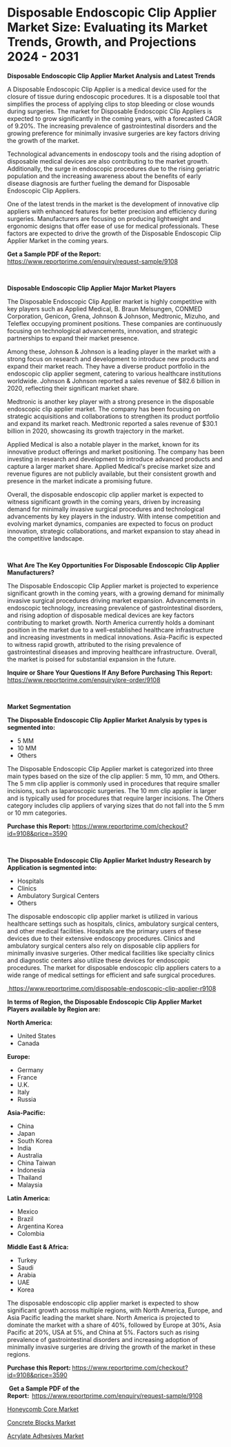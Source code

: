 <p><h1>Disposable Endoscopic Clip Applier Market Size: Evaluating its Market Trends, Growth, and Projections 2024 - 2031</h1></p><p><strong>Disposable Endoscopic Clip Applier Market Analysis and Latest Trends</strong></p>
<p><p>A Disposable Endoscopic Clip Applier is a medical device used for the closure of tissue during endoscopic procedures. It is a disposable tool that simplifies the process of applying clips to stop bleeding or close wounds during surgeries. The market for Disposable Endoscopic Clip Appliers is expected to grow significantly in the coming years, with a forecasted CAGR of 9.20%. The increasing prevalence of gastrointestinal disorders and the growing preference for minimally invasive surgeries are key factors driving the growth of the market.</p><p>Technological advancements in endoscopy tools and the rising adoption of disposable medical devices are also contributing to the market growth. Additionally, the surge in endoscopic procedures due to the rising geriatric population and the increasing awareness about the benefits of early disease diagnosis are further fueling the demand for Disposable Endoscopic Clip Appliers.</p><p>One of the latest trends in the market is the development of innovative clip appliers with enhanced features for better precision and efficiency during surgeries. Manufacturers are focusing on producing lightweight and ergonomic designs that offer ease of use for medical professionals. These factors are expected to drive the growth of the Disposable Endoscopic Clip Applier Market in the coming years.</p></p>
<p><strong>Get a Sample PDF of the Report:&nbsp;</strong> <a href="https://www.reportprime.com/enquiry/request-sample/9108">https://www.reportprime.com/enquiry/request-sample/9108</a></p>
<p>&nbsp;</p>
<p><strong>Disposable Endoscopic Clip Applier Major Market Players</strong></p>
<p><p>The Disposable Endoscopic Clip Applier market is highly competitive with key players such as Applied Medical, B. Braun Melsungen, CONMED Corporation, Genicon, Grena, Johnson & Johnson, Medtronic, Mizuho, and Teleflex occupying prominent positions. These companies are continuously focusing on technological advancements, innovation, and strategic partnerships to expand their market presence.</p><p>Among these, Johnson & Johnson is a leading player in the market with a strong focus on research and development to introduce new products and expand their market reach. They have a diverse product portfolio in the endoscopic clip applier segment, catering to various healthcare institutions worldwide. Johnson & Johnson reported a sales revenue of $82.6 billion in 2020, reflecting their significant market share.</p><p>Medtronic is another key player with a strong presence in the disposable endoscopic clip applier market. The company has been focusing on strategic acquisitions and collaborations to strengthen its product portfolio and expand its market reach. Medtronic reported a sales revenue of $30.1 billion in 2020, showcasing its growth trajectory in the market.</p><p>Applied Medical is also a notable player in the market, known for its innovative product offerings and market positioning. The company has been investing in research and development to introduce advanced products and capture a larger market share. Applied Medical's precise market size and revenue figures are not publicly available, but their consistent growth and presence in the market indicate a promising future.</p><p>Overall, the disposable endoscopic clip applier market is expected to witness significant growth in the coming years, driven by increasing demand for minimally invasive surgical procedures and technological advancements by key players in the industry. With intense competition and evolving market dynamics, companies are expected to focus on product innovation, strategic collaborations, and market expansion to stay ahead in the competitive landscape.</p></p>
<p>&nbsp;</p>
<p><strong>What Are The Key Opportunities For Disposable Endoscopic Clip Applier Manufacturers?</strong></p>
<p><p>The Disposable Endoscopic Clip Applier market is projected to experience significant growth in the coming years, with a growing demand for minimally invasive surgical procedures driving market expansion. Advancements in endoscopic technology, increasing prevalence of gastrointestinal disorders, and rising adoption of disposable medical devices are key factors contributing to market growth. North America currently holds a dominant position in the market due to a well-established healthcare infrastructure and increasing investments in medical innovations. Asia-Pacific is expected to witness rapid growth, attributed to the rising prevalence of gastrointestinal diseases and improving healthcare infrastructure. Overall, the market is poised for substantial expansion in the future.</p></p>
<p><strong>Inquire or Share Your Questions If Any Before Purchasing This Report:</strong> <a href="https://www.reportprime.com/enquiry/pre-order/9108">https://www.reportprime.com/enquiry/pre-order/9108</a></p>
<p>&nbsp;</p>
<p><strong>Market Segmentation</strong></p>
<p><strong>The Disposable Endoscopic Clip Applier Market Analysis by types is segmented into:</strong></p>
<p><ul><li>5 MM</li><li>10 MM</li><li>Others</li></ul></p>
<p><p>The Disposable Endoscopic Clip Applier market is categorized into three main types based on the size of the clip applier: 5 mm, 10 mm, and Others. The 5 mm clip applier is commonly used in procedures that require smaller incisions, such as laparoscopic surgeries. The 10 mm clip applier is larger and is typically used for procedures that require larger incisions. The Others category includes clip appliers of varying sizes that do not fall into the 5 mm or 10 mm categories.</p></p>
<p><strong>Purchase this Report:&nbsp;</strong><a href="https://www.reportprime.com/checkout?id=9108&price=3590">https://www.reportprime.com/checkout?id=9108&price=3590</a></p>
<p>&nbsp;</p>
<p><strong>The Disposable Endoscopic Clip Applier Market Industry Research by Application is segmented into:</strong></p>
<p><ul><li>Hospitals</li><li>Clinics</li><li>Ambulatory Surgical Centers</li><li>Others</li></ul></p>
<p><p>The disposable endoscopic clip applier market is utilized in various healthcare settings such as hospitals, clinics, ambulatory surgical centers, and other medical facilities. Hospitals are the primary users of these devices due to their extensive endoscopy procedures. Clinics and ambulatory surgical centers also rely on disposable clip appliers for minimally invasive surgeries. Other medical facilities like specialty clinics and diagnostic centers also utilize these devices for endoscopic procedures. The market for disposable endoscopic clip appliers caters to a wide range of medical settings for efficient and safe surgical procedures.</p></p>
<p><a href="https://www.reportprime.com/disposable-endoscopic-clip-applier-r9108">&nbsp;https://www.reportprime.com/disposable-endoscopic-clip-applier-r9108</a></p>
<p><strong>In terms of Region, the Disposable Endoscopic Clip Applier Market Players available by Region are:</strong></p>
<p>
    <p> <strong> North America: </strong>
        <ul>
            <li>United States</li>
            <li>Canada</li>
        </ul>
        </p> 
    <p> <strong> Europe: </strong>
        <ul>
            <li>Germany</li>
            <li>France</li>
            <li>U.K.</li>
            <li>Italy</li>
            <li>Russia</li>
        </ul>
        </p> 
    <p> <strong> Asia-Pacific: </strong>
        <ul>
            <li>China</li>
            <li>Japan</li>
            <li>South Korea</li>
            <li>India</li>
            <li>Australia</li>
            <li>China Taiwan</li>
            <li>Indonesia</li>
            <li>Thailand</li>
            <li>Malaysia</li>
        </ul>
        </p> 
    <p> <strong> Latin America: </strong>
        <ul>
            <li>Mexico</li>
            <li>Brazil</li>
            <li>Argentina Korea</li>
            <li>Colombia</li>
        </ul>
        </p> 
    <p> <strong> Middle East & Africa: </strong>
        <ul>
            <li>Turkey</li>
            <li>Saudi</li>
            <li>Arabia</li>
            <li>UAE</li>
            <li>Korea</li>
        </ul>
    </p>
    </p>
<p><p>The disposable endoscopic clip applier market is expected to show significant growth across multiple regions, with North America, Europe, and Asia Pacific leading the market share. North America is projected to dominate the market with a share of 40%, followed by Europe at 30%, Asia Pacific at 20%, USA at 5%, and China at 5%. Factors such as rising prevalence of gastrointestinal disorders and increasing adoption of minimally invasive surgeries are driving the growth of the market in these regions.</p></p>
<p><strong>Purchase this Report: </strong><a href="https://www.reportprime.com/checkout?id=9108&price=3590">https://www.reportprime.com/checkout?id=9108&price=3590</a></p>
<p>&nbsp;<strong>Get a Sample PDF of the Report:&nbsp;&nbsp;</strong><a href="https://www.reportprime.com/enquiry/request-sample/9108">https://www.reportprime.com/enquiry/request-sample/9108</a></p>
<p><strong></strong></p>
<p><p><a href="https://www.linkedin.com/pulse/honeycomb-core-market-size-growth-forecast-from-2024--hfyac?trackingId=crPTTBri27%2Fgl6j%2BtGzg1w%3D%3D">Honeycomb Core Market</a></p><p><a href="https://www.linkedin.com/pulse/concrete-blocks-market-growth-trends-covid-19-impact-forecasts-qcmbc?trackingId=o8hx1c1GvrmvgltYbM%2FPtQ%3D%3D">Concrete Blocks Market</a></p><p><a href="https://www.linkedin.com/pulse/acrylate-adhesives-market-offers-provide-insightful-data-aflkc?trackingId=9uStWsC2GBfb8jNWsZiayQ%3D%3D">Acrylate Adhesives Market</a></p></p>